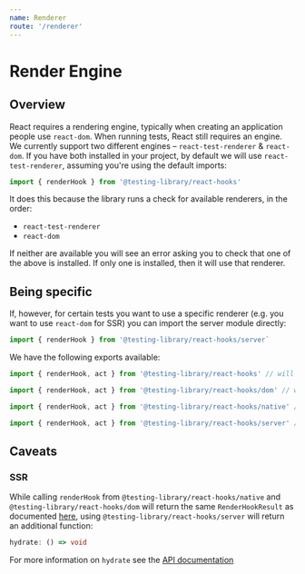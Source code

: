 ```yaml
---
name: Renderer
route: '/renderer'
---
```


# Render Engine

## Overview

React requires a rendering engine, typically when creating an application people use `react-dom`.
When running tests, React still requires an engine. We currently support two different engines –
`react-test-renderer` & `react-dom`. If you have both installed in your project, by default we will
use `react-test-renderer`, assuming you're using the default imports:

```js
import { renderHook } from '@testing-library/react-hooks'
```

It does this because the library runs a check for available renderers, in the order:

- `react-test-renderer`
- `react-dom`

If neither are available you will see an error asking you to check that one of the above is
installed. If only one is installed, then it will use that renderer.

## Being specific

If, however, for certain tests you want to use a specific renderer (e.g. you want to use `react-dom`
for SSR) you can import the server module directly:

```ts
import { renderHook } from '@testing-library/react-hooks/server`
```

We have the following exports available:

```ts
import { renderHook, act } from '@testing-library/react-hooks' // will try to auto-detect

import { renderHook, act } from '@testing-library/react-hooks/dom' // will use react-dom

import { renderHook, act } from '@testing-library/react-hooks/native' // will use react-test-renderer

import { renderHook, act } from '@testing-library/react-hooks/server' // will use react-dom
```

## Caveats

### SSR

While calling `renderHook` from `@testing-library/react-hooks/native` and
`@testing-library/react-hooks/dom` will return the same `RenderHookResult` as documented
[here](/reference/api#renderhook-result), using `@testing-library/react-hooks/server` will return an
additional function:

```ts
hydrate: () => void
```

For more information on `hydrate` see the [API documentation](/reference/api#hydrate)
